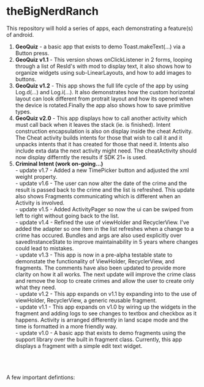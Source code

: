 # theBigNerdRanch

This repository will hold a series of apps, each demonstrating a feature(s) of android.

<ol>
<li>
	<b>GeoQuiz</b> - a basic app that exists to demo Toast.makeText(...) via a Button press.
</li>
<li>
	<b>GeoQuiz v1.1</b> - This version shows onClickListener in 2 forms, looping through a list of 
	ResId's with mod to display text, it also shows how to organize widgets using sub-LinearLayouts,
	and how to add images to buttons.
</li>
<li>
	<b>GeoQuiz v1.2</b> - This app shows the full life cycle of the app by using Log.d(...) and Log.i(...). 
	It also demonstrates how the custom horizontal layout can look different from protrait layout
	and how its opened when the device is rotated.Finally the app also shows how to save primitive types.
</li>
<li>
	<b>GeoQuiz v2.0</b> - This app displays how to call another activity which must call back when it
	leaves the stack (ie. is finished). Intent construction encapsulation is also on display inside the 
	cheat Activity. The Cheat activity builds intents for those that wish to call it and it unpacks
	intents that it has created for those that need it. Intents also include exta data the next activity
	might need. The cheatActivity should now display differntly the results if SDK 21+ is used.
</li>
<li>
	<b>Criminal Intent (work on-going...)</b>
	<br/>- update v1.7 - Added a new TimePicker button and adjusted the xml weight property.
	<br/>- update v1.6 - The user can now alter the date of the crime and the result is passed back to the crime and the list is refreshed. This update also shows Fragments communicating which is different when an Activity is involved. 
	<br/>- update v1.5 - Added ActivityPager so now the ui can be swiped from left to right without going back to the list.
	<br/>- update v1.4 - Refined the use of viewHolder and RecyclerView. I've added the adapter so one item 
	in the list refreshes when a change to a crime has occured. Bundles and args are also used explicitly over 
	savedInstanceState to improve maintainability in 5 years where changes could lead to mistakes.
	<br/>- update v1.3 - This app is now in a pre-alpha testable state to demonstate the functionality of ViewHolder, 
	RecyclerView, and fragments. The comments have also been updated to provide more clarity on how it all works. The next
	update will improve the crime class and remove the loop to create crimes and allow the user to create only what they need.
	<br/>- update v1.2 - This app expands on v1.1 by expanding into to the use of viewHolder, RecyclerView,
	a generic reusable fragment.
	<br/>- update v1.1 - This app expands on v1.0 by wiring up the widgets in the fragment and adding
	logs to see changes to textbox and checkbox as it happens. Activity is arranged differently in land
	scape mode and the time is formatted in a more friendly way.
	<br/>- update v1.0 - A basic app that exists to demo fragments using the support library over the built
	in fragment class. Currently, this app displays a fragment with a simple edit text widget.
</li>
</ol>
<br/>
<br/>
<br/>
A few important defintions:
